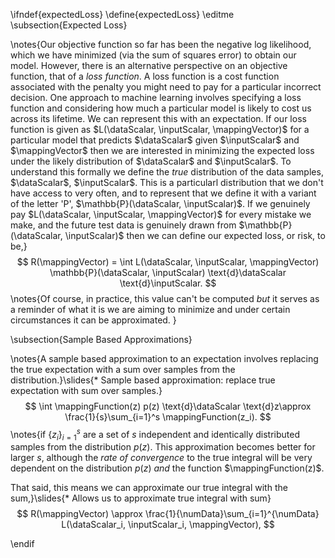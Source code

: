 \ifndef{expectedLoss}
\define{expectedLoss}
\editme
\subsection{Expected Loss}

\notes{Our objective function so far has been the negative log likelihood, which we have minimized (via the sum of squares error) to obtain our model. However, there is an alternative perspective on an objective function, that of a *loss function*. A loss function is a cost function associated with the penalty you might need to pay for a particular incorrect decision. One approach to machine learning involves specifying a loss function and considering how much a particular model is likely to cost us across its lifetime. We can represent this with an expectation. If our loss function is given as $L(\dataScalar, \inputScalar, \mappingVector)$ for a particular model that predicts $\dataScalar$ given $\inputScalar$ and $\mappingVector$ then we are interested in minimizing the expected loss under the likely distribution of $\dataScalar$ and $\inputScalar$. To understand this formally we define the *true* distribution of the data samples, $\dataScalar$, $\inputScalar$. This is a particularl distribution that we don't have access to very often, and to represent that we define it with a variant of the letter 'P', $\mathbb{P}(\dataScalar, \inputScalar)$. If we genuinely pay $L(\dataScalar, \inputScalar, \mappingVector)$ for every mistake we make, and the future test data is genuinely drawn from $\mathbb{P}(\dataScalar, \inputScalar)$ then we can define our expected loss, or risk, to be,}
$$
R(\mappingVector) = \int L(\dataScalar, \inputScalar, \mappingVector) \mathbb{P}(\dataScalar, \inputScalar) \text{d}\dataScalar
\text{d}\inputScalar.
$$
\notes{Of course, in practice, this value can't be computed *but* it serves as a reminder of what it is we are aiming to minimize and under certain circumstances it can be approximated.
}

\subsection{Sample Based Approximations}

\notes{A sample based approximation to an expectation involves replacing the true expectation with a sum over samples from the distribution.}\slides{* Sample based approximation: replace true expectation with sum over samples.}
  $$
  \int \mappingFunction(z) p(z) \text{d}\dataScalar
  \text{d}z\approx \frac{1}{s}\sum_{i=1}^s \mappingFunction(z_i).
  $$
\notes{if $\{z_i\}_{i=1}^s$ are a set of $s$ independent and identically distributed samples from the distribution $p(z)$. This approximation becomes better for larger $s$, although the *rate of convergence* to the true integral will be very dependent on the distribution $p(z)$ *and* the function $\mappingFunction(z)$.

That said, this means we can approximate our true integral with the sum,}\slides{* Allows us to approximate true integral with sum}
  $$
  R(\mappingVector) \approx \frac{1}{\numData}\sum_{i=1}^{\numData} L(\dataScalar_i, \inputScalar_i, \mappingVector),
  $$

\endif
